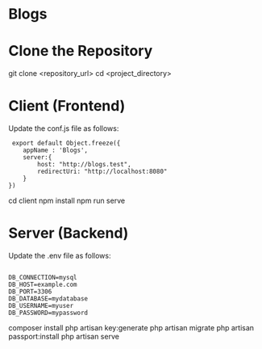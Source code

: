# Blogs

# Clone the Repository

git clone <repository_url>
cd <project_directory>

# Client (Frontend)

Update the conf.js file as follows:

```
 export default Object.freeze({
    appName : 'Blogs',
    server:{
        host: "http://blogs.test",
        redirectUri: "http://localhost:8080"
    }
})
```
cd client
npm install
npm run serve

# Server (Backend)

Update the .env file as follows:

```

DB_CONNECTION=mysql
DB_HOST=example.com
DB_PORT=3306
DB_DATABASE=mydatabase
DB_USERNAME=myuser
DB_PASSWORD=mypassword

```

composer install
php artisan key:generate
php artisan migrate
php artisan passport:install
php artisan serve





